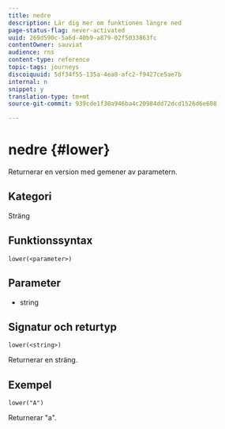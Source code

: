 ```yaml
---
title: nedre
description: Lär dig mer om funktionen längre ned
page-status-flag: never-activated
uuid: 269d590c-5a6d-40b9-a879-02f5033863fc
contentOwner: sauviat
audience: rns
content-type: reference
topic-tags: journeys
discoiquuid: 5df34f55-135a-4ea8-afc2-f9427ce5ae7b
internal: n
snippet: y
translation-type: tm+mt
source-git-commit: 939cde1f30a946ba4c20984dd72dcd1526d6e608

---
```



# nedre {#lower}

Returnerar en version med gemener av parametern.

## Kategori

Sträng

## Funktionssyntax

`lower(<parameter>)`

## Parameter

* string

## Signatur och returtyp

`lower(<string>)`

Returnerar en sträng.

## Exempel

`lower("A")`

Returnerar &quot;a&quot;.
